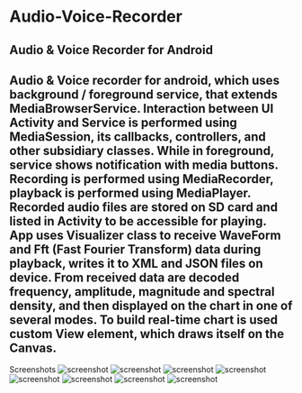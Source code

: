 # Audio-Voice-Recorder
Audio &amp; Voice Recorder for Android
-------------------------------------------
Audio & Voice recorder for android, which uses background / foreground service, that extends MediaBrowserService. Interaction between UI Activity and Service is performed using MediaSession, its callbacks, controllers, and other subsidiary classes. While in foreground, service shows notification with media buttons. Recording is performed using MediaRecorder, playback is performed using MediaPlayer. Recorded audio files are stored on SD card and listed in Activity to be accessible for playing. App uses Visualizer class to receive WaveForm and Fft (Fast Fourier Transform) data during playback, writes it to XML and JSON files on device. From received data are decoded frequency, amplitude, magnitude and spectral density, and then displayed on the chart in one of several modes. To build real-time chart is used custom View element, which draws itself on the Canvas.
-------------------------------------------
Screenshots
 ![screenshot](https://raw.githubusercontent.com/Vitaliy-B/Audio-Voice-Recorder/master/data/AVR_scrsh_01_ready.png "screenshot")
 ![screenshot](https://raw.githubusercontent.com/Vitaliy-B/Audio-Voice-Recorder/master/data/AVR_scrsh_02_rec.png "screenshot")
 ![screenshot](https://raw.githubusercontent.com/Vitaliy-B/Audio-Voice-Recorder/master/data/AVR_scrsh_03_type.png "screenshot")
 ![screenshot](https://raw.githubusercontent.com/Vitaliy-B/Audio-Voice-Recorder/master/data/AVR_scrsh_04_play_AF.png "screenshot")
 ![screenshot](https://raw.githubusercontent.com/Vitaliy-B/Audio-Voice-Recorder/master/data/AVR_scrsh_04_play_MF.png "screenshot")
 ![screenshot](https://raw.githubusercontent.com/Vitaliy-B/Audio-Voice-Recorder/master/data/AVR_scrsh_04_play_SDF.png "screenshot")
 ![screenshot](https://raw.githubusercontent.com/Vitaliy-B/Audio-Voice-Recorder/master/data/AVR_scrsh_05_pause.png "screenshot")
 ![screenshot](https://raw.githubusercontent.com/Vitaliy-B/Audio-Voice-Recorder/master/data/AVR_scrsh_06_saved.png "screenshot")
